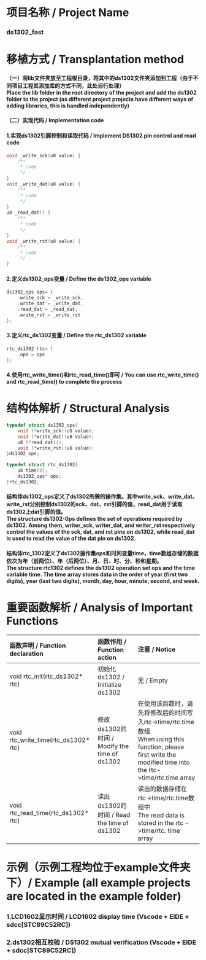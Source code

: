 # 项目名称 / Project Name
### ds1302_fast

# 移植方式 / Transplantation method
#### （一）将lib文件夹放至工程根目录，将其中的ds1302文件夹添加到工程（由于不同项目工程其添加库的方式不同，此处自行处理）<br> Place the lib folder in the root directory of the project and add the ds1302 folder to the project (as different project projects have different ways of adding libraries, this is handled independently)
#### （二）实现代码 / Implementation code
#### 1.实现ds1302引脚控制和读取代码 / Implement DS1302 pin control and read code
```c
void _write_sck(u8 value) {
    /**
     * code
     */
}
void _write_dat(u8 value) {
    /**
     * code
     */
}
u8 _read_dat() {
    /**
     * code
     */
}
void _write_rst(u8 value) {
    /**
     * code
     */
}
```
#### 2.定义ds1302_ops变量 / Define the ds1302_ops variable
```c
ds1302_ops ops= {
    .write_sck = _write_sck,
    .write_dat = _write_dat,
    .read_dat = _read_dat,
    .write_rst = _write_rst
};
```
#### 3.定义rtc_ds1302变量 / Define the rtc_ds1302 variable
```c
rtc_ds1302 rtc= {
    .ops = ops
};
```
#### 4.使用rtc_write_time()和rtc_read_time()即可 / You can use rtc_write_time() and rtc_read_time() to complete the process

# 结构体解析 / Structural Analysis
```c
typedef struct ds1302_ops{
    void (*write_sck)(u8 value);
    void (*write_dat)(u8 value);
    u8 (*read_dat)();
    void (*write_rst)(u8 value);
}ds1302_ops;
```
```c
typedef struct rtc_ds1302{
    u8 time[8];
    ds1302_ops* ops;
}rtc_ds1302;
```
#### 结构体ds1302_ops定义了ds1302所需的操作集。其中write_sck、write_dat、write_rst分别控制ds1302的sck、dat、rst引脚的值，read_dat用于读取ds1302上dat引脚的值。<br>The structure ds1302-0ps defines the set of operations required by ds1302. Among them, writer_sck, writer_dat, and writer_rst respectively control the values of the sck, dat, and rst pins on ds1302, while read_dat is used to read the value of the dat pin on ds1302.
#### 结构体rtc_1302定义了ds1302操作集ops和时间变量time，time数组存储的数据依次为年（前两位）、年（后两位）、月、日、时、分、秒和星期。<br>The structure rtc1302 defines the ds1302 operation set ops and the time variable time. The time array stores data in the order of year (first two digits), year (last two digits), month, day, hour, minute, second, and week.

# 重要函数解析 / Analysis of Important Functions
|函数声明 / Function declaration|函数作用 / Function action|注意 / Notice|
|:-|:-|:-|
|void rtc_init(rtc_ds1302* rtc)|初始化ds1302 / Initialize ds1302|无 / Empty|
|void rtc_write_time(rtc_ds1302* rtc)|修改ds1302的时间 / Modify the time of ds1302|在使用该函数时，请先将修改后的时间写入rtc->time/rtc.time数组 <br> When using this function, please first write the modified time into the rtc->time/rtc.time array|
|void rtc_read_time(rtc_ds1302* rtc)|读出ds1302的时间 / Read the time of ds1302|读出的数据存储在rtc->time/rtc.time数组中 <br> The read data is stored in the rtc ->time/rtc. time array|

# 示例（示例工程均位于example文件夹下）/ Example (all example projects are located in the example folder)
### 1.LCD1602显示时间 / LCD1602 display time (Vscode + EIDE + sdcc[STC89C52RC])
### 2.ds1302相互校验 / DS1302 mutual verification (Vscode + EIDE + sdcc[STC89C52RC])